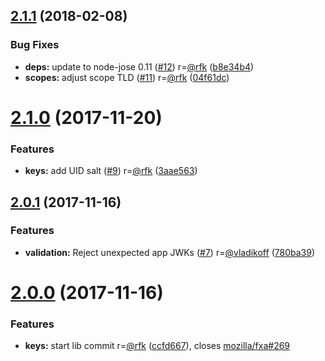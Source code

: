 <a name="2.1.1"></a>
## [2.1.1](https://github.com/mozilla/fxa-crypto-relier/compare/v2.1.0...v2.1.1) (2018-02-08)


### Bug Fixes

* **deps:** update to node-jose 0.11 ([#12](https://github.com/mozilla/fxa-crypto-relier/issues/12)) r=[@rfk](https://github.com/rfk) ([b8e34b4](https://github.com/mozilla/fxa-crypto-relier/commit/b8e34b4))
* **scopes:** adjust scope TLD ([#11](https://github.com/mozilla/fxa-crypto-relier/issues/11)) r=[@rfk](https://github.com/rfk) ([04f61dc](https://github.com/mozilla/fxa-crypto-relier/commit/04f61dc))



<a name="2.1.0"></a>
# [2.1.0](https://github.com/mozilla/fxa-crypto-relier/compare/v2.0.1...v2.1.0) (2017-11-20)


### Features

* **keys:** add UID salt ([#9](https://github.com/mozilla/fxa-crypto-relier/issues/9)) r=[@rfk](https://github.com/rfk) ([3aae563](https://github.com/mozilla/fxa-crypto-relier/commit/3aae563))



<a name="2.0.1"></a>
## [2.0.1](https://github.com/mozilla/fxa-crypto-relier/compare/v2.0.0...v2.0.1) (2017-11-16)


### Features

* **validation:** Reject unexpected app JWKs ([#7](https://github.com/mozilla/fxa-crypto-relier/issues/7)) r=[@vladikoff](https://github.com/vladikoff) ([780ba39](https://github.com/mozilla/fxa-crypto-relier/commit/780ba39))



<a name="2.0.0"></a>
# [2.0.0](https://github.com/mozilla/fxa-crypto-relier/compare/ccfd667...v2.0.0) (2017-11-16)


### Features

* **keys:** start lib commit r=[@rfk](https://github.com/rfk) ([ccfd667](https://github.com/mozilla/fxa-crypto-relier/commit/ccfd667)), closes [mozilla/fxa#269](https://github.com/mozilla/fxa/issues/269)



